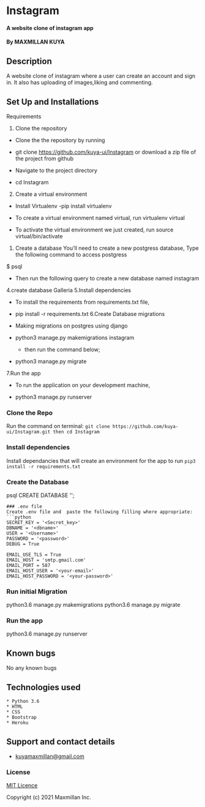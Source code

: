 # Instagram
#### A website clone of instagram app
#### By MAXMILLAN KUYA
## Description
A website clone of instagram  where a user can create an account and sign in. It also has uploading of images,liking and commenting.


## Set Up and Installations
Requirements

1. Clone the repository
* Clone the the repository by running

* git clone https://github.com/kuya-ui/Instagram or download a zip file of the project from github

* Navigate to the project directory

* cd Instagram

2. Create a virtual environment
* Install Virtualenv 
 -pip install virtualenv

* To create a virtual environment named virtual, run virtualenv virtual

* To activate the virtual environment we just created, run source virtual/bin/activate

1. Create a database
You'll need to create a new postgress database, Type the following command to access postgress

$ psql

* Then run the following query to create a new database named instagram

4.create database Galleria
5.Install dependencies
* To install the requirements from requirements.txt file,

* pip install -r requirements.txt
6.Create Database migrations
* Making migrations on postgres using django

* python3 manage.py makemigrations instagram

  - then run the command below;

* python3 manage.py migrate

7.Run the app
* To run the application on your development machine,

* python3 manage.py runserver

### Clone the Repo

Run the command on  terminal:
`git clone https://github.com/kuya-ui/Instagram.git then cd Instagram`



### Install dependencies

Install dependancies that will create an environment for the app to run
`pip3 install -r requirements.txt`

### Create the Database
psql
CREATE DATABASE '';
```
### .env file
Create .env file and  paste the following filling where appropriate:
```python
SECRET_KEY = '<Secret_key>'
DBNAME = '<dbname>'
USER = '<Username>'
PASSWORD = '<password>'
DEBUG = True

EMAIL_USE_TLS = True
EMAIL_HOST = 'smtp.gmail.com'
EMAIL_PORT = 587
EMAIL_HOST_USER = '<your-email>'
EMAIL_HOST_PASSWORD = '<your-password>'
```
### Run initial Migration

python3.6 manage.py makemigrations
python3.6 manage.py migrate


### Run the app

python3.6 manage.py runserver

## Known bugs

No any known bugs

## Technologies used

    * Python 3.6
    * HTML
    * CSS
    * Bootstrap
    * Heroku

## Support and contact details
* kuyamaxmillan@gmail.com
### License
[MIT Licence](https://choosealicense.com/licenses/mit/)

Copyright (c) 2021 Maxmillan Inc.